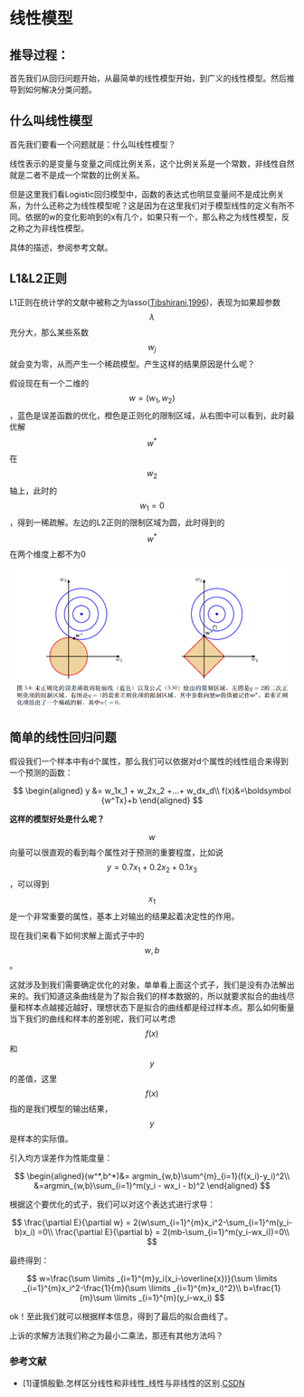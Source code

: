 # 线性模型

## 推导过程：

首先我们从回归问题开始，从最简单的线性模型开始，到广义的线性模型。然后推导到如何解决分类问题。

## 什么叫线性模型

首先我们要看一个问题就是：什么叫线性模型？

线性表示的是变量与变量之间成比例关系，这个比例关系是一个常数，非线性自然就是二者不是成一个常数的比例关系。

但是这里我们看Logistic回归模型中，函数的表达式也明显变量间不是成比例关系，为什么还称之为线性模型呢？这是因为在这里我们对于模型线性的定义有所不同。依据的w的变化影响到的x有几个，如果只有一个，那么称之为线性模型，反之称之为非线性模型。

具体的描述，参阅参考文献。

## L1&L2正则

L1正则在统计学的文献中被称之为lasso\([Tibshirani,1996](http://statweb.stanford.edu/~tibs/lasso/lasso.pdf)\)，表现为如果超参数$$\lambda$$充分大，那么某些系数$$w_j$$就会变为零，从而产生一个稀疏模型。产生这样的结果原因是什么呢？

假设现在有一个二维的$$w=(w_1, w_2)$$，蓝色是误差函数的优化，橙色是正则化的限制区域，从右图中可以看到，此时最优解$$w^*$$ 在$$w_2$$轴上，此时的$$w_1 = 0$$，得到一稀疏解。左边的L2正则的限制区域为圆，此时得到的$$w^*$$在两个维度上都不为0

![](../.gitbook/assets/image%20%2810%29.png)





## 简单的线性回归问题

假设我们一个样本中有d个属性，那么我们可以依据对d个属性的线性组合来得到一个预测的函数：

$$
\begin{aligned}
y &= w_1x_1 + w_2x_2 +...+ w_dx_d\\
f(x)&=\boldsymbol {w^Tx}+b
\end{aligned}
$$

**这样的模型好处是什么呢？**

$$w$$向量可以很直观的看到每个属性对于预测的重要程度，比如说$$y=0.7x_1+0.2x_2+0.1x_3$$，可以得到$$x_1$$是一个非常重要的属性，基本上对输出的结果起着决定性的作用。

现在我们来看下如何求解上面式子中的$$w,b$$。

这就涉及到我们需要确定优化的对象，单单看上面这个式子，我们是没有办法解出来的。我们知道这条曲线是为了拟合我们的样本数据的，所以就要求拟合的曲线尽量和样本点越接近越好，理想状态下是拟合的曲线都是经过样本点。那么如何衡量当下我们的曲线和样本的差别呢，我们可以考虑$$f(x)$$和$$y$$的差值，这里$$f(x)$$指的是我们模型的输出结果，$$y$$是样本的实际值。

引入均方误差作为性能度量：

$$
\begin{aligned}(w^*,b^*)&= argmin_{w,b}\sum^{m}_{i=1}(f(x_i)-y_i)^2\\
&=argmin_{w,b}\sum_{i=1}^m(y_i - wx_i - b)^2
\end{aligned}
$$

根据这个要优化的式子，我们可以对这个表达式进行求导：

$$
\frac{\partial E}{\partial w} = 2(w\sum_{i=1}^{m}x_i^2-\sum_{i=1}^m(y_i-b)x_i) =0\\
\frac{\partial E}{\partial b} = 2(mb-\sum_{i=1}^m(y_i-wx_i))=0\\
$$

最终得到：

$$
w=\frac{\sum \limits _{i=1}^{m}y_i(x_i-\overline{x})}{\sum \limits _{i=1}^{m}x_i^2-\frac{1}{m}(\sum \limits _{i=1}^{m}x_i)^2}\\
b=\frac{1}{m}\sum \limits _{i=1}^{m}(y_i-wx_i)
$$

ok！至此我们就可以根据样本信息，得到了最后的拟合曲线了。

上诉的求解方法我们称之为最小二乘法，那还有其他方法吗？





### 参考文献

* \[1\]谨慎殷勤.怎样区分线性和非线性\_线性与非线性的区别.[CSDN](https://blog.csdn.net/weixin_41797870/article/details/85012811)















